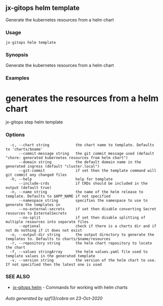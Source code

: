 ## jx-gitops helm template

Generate the kubernetes resources from a helm chart

### Usage

```
jx-gitops helm template
```

### Synopsis

Generate the kubernetes resources from a helm chart

### Examples

  # generates the resources from a helm chart
  jx-gitops step helm template

### Options

```
  -c, --chart string            the chart name to template. Defaults to 'charts/$name'
      --commit-message string   the git commit message used (default "chore: generated kubernetes resources from helm chart")
      --domain string           the default domain name in the generated ingress (default "cluster.local")
      --git-commit              if set then the template command will git commit any changed files
  -h, --help                    help for template
      --include-crds            if CRDs should be included in the output (default true)
  -n, --name string             the name of the helm release to template. Defaults to $APP_NAME if not specified
      --namespace string        specifies the namespace to use to generate the templates in
      --no-external-secrets     if set then disable converting Secret resources to ExternalSecrets
      --no-split                if set then disable splitting of multiple resources into separate files
      --optional                check if there is a charts dir and if not do nothing if it does not exist
  -o, --output-dir string       the output directory to generate the templates to. Defaults to charts/$name/resources
  -r, --repository string       the helm chart repository to locate the chart
  -f, --values stringArray      the helm values.yaml file used to template values in the generated template
  -v, --version string          the version of the helm chart to use. If not specified then the latest one is used
```

### SEE ALSO

* [jx-gitops helm](jx-gitops_helm.md)	 - Commands for working with helm charts

###### Auto generated by spf13/cobra on 23-Oct-2020
